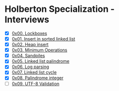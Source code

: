 # Holberton Specialization - Interviews

-   [x] [0x00. Lockboxes](https://github.com/pforciol/holbertonschool-interview/tree/master/0x00-lockboxes)
-   [x] [0x01. Insert in sorted linked list](https://github.com/pforciol/holbertonschool-interview/tree/master/0x01-insert_in_sorted_linked_list)
-   [x] [0x02. Heap insert](https://github.com/pforciol/holbertonschool-interview/tree/master/0x02-heap_insert)
-   [x] [0x03. Minimum Operations](https://github.com/pforciol/holbertonschool-interview/tree/master/0x03-minimum_operations)
-   [x] [0x04. Sandpiles](https://github.com/pforciol/holbertonschool-interview/tree/master/0x04-sandpiles)
-   [x] [0x05. Linked list palindrome](https://github.com/pforciol/holbertonschool-interview/tree/master/0x05-linked_list_palindrome)
-   [x] [0x06. Log parsing](https://github.com/pforciol/holbertonschool-interview/tree/master/0x06-log_parsing)
-   [x] [0x07. Linked list cycle](https://github.com/pforciol/holbertonschool-interview/tree/master/0x06-linked_list_cycle)
-   [x] [0x08. Palindrome integer](https://github.com/pforciol/holbertonschool-interview/tree/master/0x08-palindrome_integer)
-   [ ] [0x09. UTF-8 Validation](https://github.com/pforciol/holbertonschool-interview/tree/master/0x09-utf8_validation)
